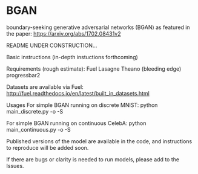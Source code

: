 # BGAN
boundary-seeking generative adversarial networks (BGAN) as featured in the paper:
https://arxiv.org/abs/1702.08431v2

README UNDER CONSTRUCTION...

Basic instructions (in-depth instuctions forthcoming)

Requirements (rough estimate):
Fuel
Lasagne
Theano (bleeding edge)
progressbar2

Datasets are available via Fuel:
http://fuel.readthedocs.io/en/latest/built_in_datasets.html

Usages
For simple BGAN running on discrete MNIST:
python main_discrete.py -o <Output directory> -S <Path to MNIST hdf5>

For simple BGAN running on continuous CelebA:
python main_continuous.py -o <Output directory> -S <Path to CelebA hdf5>

Published versions of the model are available in the code, and instructions to reproduce will be added soon.

If there are bugs or clarity is needed to run models, please add to the Issues.
